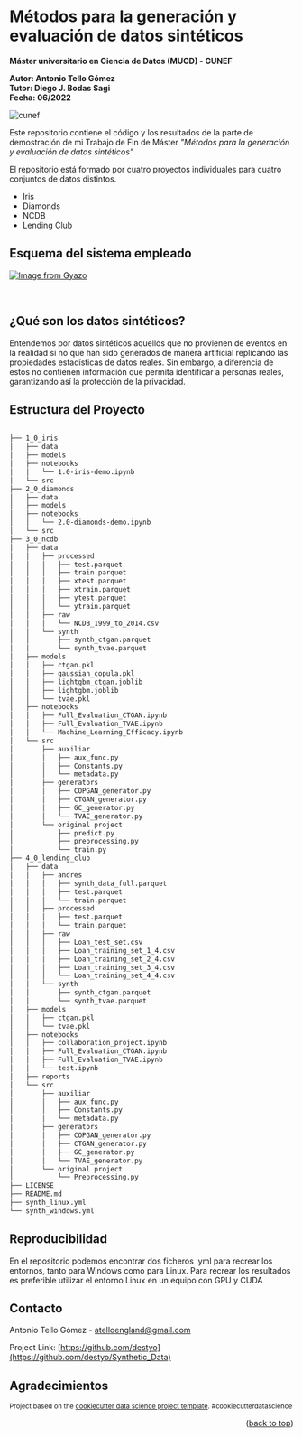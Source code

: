 # Métodos para la generación y evaluación de datos sintéticos

**Máster universitario en Ciencia de Datos (MUCD) - CUNEF**    

**Autor: Antonio Tello Gómez**  
**Tutor: Diego J. Bodas Sagi**  
**Fecha:  06/2022**

![cunef](https://live.staticflickr.com/2588/4171571040_bab4a40acf_z.jpg)

Este repositorio contiene el código y los resultados de la parte de demostración de mi Trabajo de Fin de Máster _"Métodos para la generación y evaluación de datos sintéticos"_

El repositorio está formado por cuatro proyectos individuales para cuatro conjuntos de datos distintos.
- Iris
- Diamonds
- NCDB
- Lending Club

## Esquema del sistema empleado
[![Image from Gyazo](https://i.gyazo.com/8acf2a714d7996daa97d3d5f66580180.png)](https://github.com/destyo/Synthetic_Data)


<br>

## ¿Qué son los datos sintéticos?

Entendemos por datos sintéticos aquellos que no provienen de eventos en la realidad si no que han sido generados de manera artificial replicando las propiedades estadísticas de datos reales. Sin embargo, a diferencia de estos no contienen información que permita identificar a personas reales, garantizando así la protección de la privacidad.






## Estructura del Proyecto

```bash

├── 1_0_iris
│   ├── data
│   ├── models
│   ├── notebooks
│   │   └── 1.0-iris-demo.ipynb
│   └── src
├── 2_0_diamonds
│   ├── data
│   ├── models
│   ├── notebooks
│   │   └── 2.0-diamonds-demo.ipynb
│   └── src
├── 3_0_ncdb
│   ├── data
│   │   ├── processed
│   │   │   ├── test.parquet
│   │   │   ├── train.parquet
│   │   │   ├── xtest.parquet
│   │   │   ├── xtrain.parquet
│   │   │   ├── ytest.parquet
│   │   │   └── ytrain.parquet
│   │   ├── raw
│   │   │   └── NCDB_1999_to_2014.csv
│   │   └── synth
│   │       ├── synth_ctgan.parquet
│   │       └── synth_tvae.parquet
│   ├── models
│   │   ├── ctgan.pkl
│   │   ├── gaussian_copula.pkl
│   │   ├── lightgbm_ctgan.joblib
│   │   ├── lightgbm.joblib
│   │   └── tvae.pkl
│   ├── notebooks
│   │   ├── Full_Evaluation_CTGAN.ipynb
│   │   ├── Full_Evaluation_TVAE.ipynb
│   │   └── Machine_Learning_Efficacy.ipynb
│   └── src
│       ├── auxiliar
│       │   ├── aux_func.py
│       │   ├── Constants.py
│       │   └── metadata.py
│       ├── generators
│       │   ├── COPGAN_generator.py
│       │   ├── CTGAN_generator.py
│       │   ├── GC_generator.py
│       │   └── TVAE_generator.py
│       └── original project
│           ├── predict.py
│           ├── preprocessing.py
│           └── train.py
├── 4_0_lending_club
│   ├── data
│   │   ├── andres
│   │   │   ├── synth_data_full.parquet
│   │   │   ├── test.parquet
│   │   │   └── train.parquet
│   │   ├── processed
│   │   │   ├── test.parquet
│   │   │   └── train.parquet
│   │   ├── raw
│   │   │   ├── Loan_test_set.csv
│   │   │   ├── Loan_training_set_1_4.csv
│   │   │   ├── Loan_training_set_2_4.csv
│   │   │   ├── Loan_training_set_3_4.csv
│   │   │   └── Loan_training_set_4_4.csv
│   │   └── synth
│   │       ├── synth_ctgan.parquet
│   │       └── synth_tvae.parquet
│   ├── models
│   │   ├── ctgan.pkl
│   │   └── tvae.pkl
│   ├── notebooks
│   │   ├── collaboration_project.ipynb
│   │   ├── Full_Evaluation_CTGAN.ipynb
│   │   ├── Full_Evaluation_TVAE.ipynb
│   │   └── test.ipynb
│   ├── reports
│   └── src
│       ├── auxiliar
│       │   ├── aux_func.py
│       │   ├── Constants.py
│       │   └── metadata.py
│       ├── generators
│       │   ├── COPGAN_generator.py
│       │   ├── CTGAN_generator.py
│       │   ├── GC_generator.py
│       │   └── TVAE_generator.py
│       └── original project
│           └── Preprocessing.py
├── LICENSE
├── README.md
├── synth_linux.yml
└── synth_windows.yml

```

## Reproducibilidad

En el repositorio podemos encontrar dos ficheros .yml para recrear los entornos, tanto para Windows como para Linux. Para recrear los resultados es preferible utilizar el entorno Linux en un equipo con GPU y CUDA



## Contacto

Antonio Tello Gómez - atelloengland@gmail.com

Project Link: [https://github.com/destyo](https://github.com/destyo/Synthetic_Data)


## Agradecimientos


<p><small>Project based on the <a target="_blank" href="https://drivendata.github.io/cookiecutter-data-science/">cookiecutter data science project template</a>. #cookiecutterdatascience</small></p>

<p align="right">(<a href="#top">back to top</a>)</p>
